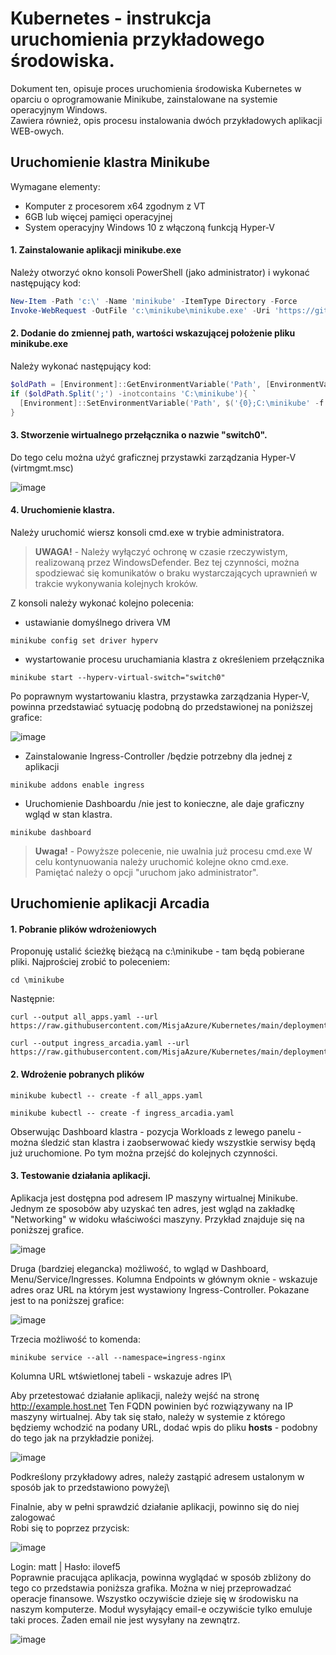 # Kubernetes - instrukcja uruchomienia przykładowego środowiska.
Dokument ten, opisuje proces uruchomienia środowiska Kubernetes w oparciu o oprogramowanie Minikube, zainstalowane na systemie operacyjnym Windows.\
Zawiera również, opis procesu instalowania dwóch przykładowych aplikacji WEB-owych.

## Uruchomienie klastra Minikube

Wymagane elementy:
- Komputer z procesorem x64 zgodnym z VT
- 6GB lub więcej pamięci operacyjnej
- System operacyjny Windows 10 z włączoną funkcją Hyper-V


#### 1. Zainstalowanie aplikacji minikube.exe
Należy otworzyć okno konsoli PowerShell (jako administrator) i wykonać następujący kod:

```powershell
New-Item -Path 'c:\' -Name 'minikube' -ItemType Directory -Force
Invoke-WebRequest -OutFile 'c:\minikube\minikube.exe' -Uri 'https://github.com/kubernetes/minikube/releases/latest/download/minikube-windows-amd64.exe' -UseBasicParsing
```
#### 2. Dodanie do zmiennej path, wartości wskazującej położenie pliku minikube.exe
Należy wykonać następujący kod:
```powershell
$oldPath = [Environment]::GetEnvironmentVariable('Path', [EnvironmentVariableTarget]::Machine)
if ($oldPath.Split(';') -inotcontains 'C:\minikube'){ `
  [Environment]::SetEnvironmentVariable('Path', $('{0};C:\minikube' -f $oldPath), [EnvironmentVariableTarget]::Machine) `
}

```

#### 3. Stworzenie wirtualnego przełącznika o nazwie "switch0".
Do tego celu można użyć graficznej przystawki zarządzania Hyper-V (virtmgmt.msc)

![image](/media/hv.png)


#### 4. Uruchomienie klastra.
Należy uruchomić wiersz konsoli cmd.exe w trybie administratora.
> **UWAGA!** - Należy wyłączyć ochronę w czasie rzeczywistym, realizowaną przez WindowsDefender. Bez tej czynności, można spodziewać się komunikatów o braku wystarczających uprawnień w trakcie wykonywania kolejnych kroków.

Z konsoli należy wykonać kolejno polecenia:

- ustawianie domyślnego drivera VM
```
minikube config set driver hyperv
```

- wystartowanie procesu uruchamiania klastra z określeniem przełącznika
```
minikube start --hyperv-virtual-switch="switch0"
```
Po poprawnym wystartowaniu klastra, przystawka zarządzania Hyper-V, powinna przedstawiać sytuację podobną do przedstawionej na poniższej grafice:

![image](/media/hv2.png)


- Zainstalowanie Ingress-Controller /będzie potrzebny dla jednej z aplikacji
```
minikube addons enable ingress
```

- Uruchomienie Dashboardu /nie jest to konieczne, ale daje graficzny wgląd w stan klastra.
```
minikube dashboard
```
> **Uwaga!** - Powyższe polecenie, nie uwalnia już procesu cmd.exe  W celu kontynuowania należy uruchomić kolejne okno cmd.exe. Pamiętać należy o opcji "uruchom jako administrator".


## Uruchomienie aplikacji Arcadia

#### 1. Pobranie plików wdrożeniowych

Proponuję ustalić ścieżkę bieżącą na c:\minikube  - tam będą pobierane pliki. 
Najprościej zrobić to poleceniem:
```
cd \minikube
```
Następnie:

```
curl --output all_apps.yaml --url https://raw.githubusercontent.com/MisjaAzure/Kubernetes/main/deployments/arcadia/all_apps.yaml
```

```
curl --output ingress_arcadia.yaml --url https://raw.githubusercontent.com/MisjaAzure/Kubernetes/main/deployments/arcadia/ingress_arcadia.yaml
```


#### 2. Wdrożenie pobranych plików

```
minikube kubectl -- create -f all_apps.yaml
```

```
minikube kubectl -- create -f ingress_arcadia.yaml
```

Obserwując Dashboard klastra - pozycja Workloads z lewego panelu - można śledzić stan klastra i zaobserwować kiedy wszystkie serwisy będą już uruchomione. Po tym można przejść do kolejnych czynności.


#### 3. Testowanie działania aplikacji.


Aplikacja jest dostępna pod adresem IP maszyny wirtualnej Minikube. Jednym ze sposobów aby uzyskać ten adres, jest wgląd na zakładkę "Networking" w widoku właściwości maszyny. Przykład znajduje się na poniższej grafice.

![image](/media/hv4.png)


Druga (bardziej elegancka) możliwość, to wgląd w Dashboard, Menu/Service/Ingresses.  Kolumna Endpoints w głównym oknie - wskazuje adres oraz URL na którym jest wystawiony Ingress-Controller.  Pokazane jest to na poniższej grafice:


![image](/media/hv6.png)


Trzecia możliwość to komenda:

```
minikube service --all --namespace=ingress-nginx
```

Kolumna URL wtświetlonej tabeli - wskazuje adres IP\


Aby przetestować działanie aplikacji, należy wejść na stronę http://example.host.net  Ten FQDN powinien być rozwiązywany na IP maszyny wirtualnej. Aby tak się stało, należy w systemie z którego będziemy wchodzić na podany URL, dodać wpis do pliku **hosts** - podobny do tego jak na przykładzie poniżej.

![image](/media/hv3.png)

Podkreślony przykładowy adres, należy zastąpić adresem ustalonym w sposób jak to przedstawiono powyżej\

Finalnie, aby w pełni sprawdzić działanie aplikacji, powinno się do niej zalogować\
Robi się to poprzez  przycisk:

![image](/media/hv5.png)

Login: matt | Hasło: ilovef5\
Poprawnie pracująca aplikacja, powinna wyglądać w sposób zbliżony do tego co przedstawia poniższa grafika.
Można w niej przeprowadzać operacje finansowe.  Wszystko oczywiście dzieje się w środowisku na naszym komputerze. Moduł wysyłający email-e  oczywiście tylko emuluje taki proces. Żaden email nie jest wysyłany na zewnątrz.

![image](/media/hv7.png)
